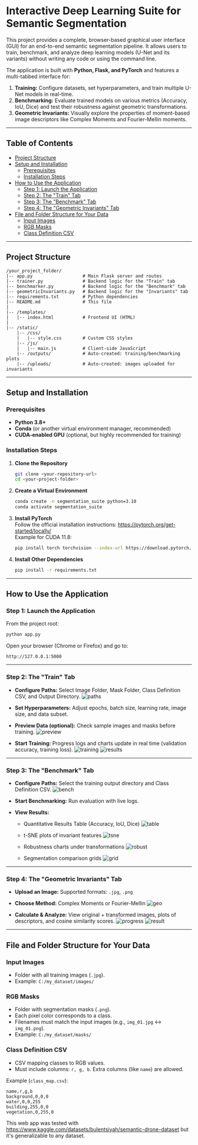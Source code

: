 # Interactive Deep Learning Suite for Semantic Segmentation

This project provides a complete, browser-based graphical user interface (GUI) for an end-to-end semantic segmentation pipeline. It allows users to train, benchmark, and analyze deep learning models (U-Net and its variants) without writing any code or using the command line.

The application is built with **Python, Flask, and PyTorch** and features a multi-tabbed interface for:

1. **Training:** Configure datasets, set hyperparameters, and train multiple U-Net models in real-time.
2. **Benchmarking:** Evaluate trained models on various metrics (Accuracy, IoU, Dice) and test their robustness against geometric transformations.
3. **Geometric Invariants:** Visually explore the properties of moment-based image descriptors like Complex Moments and Fourier-Mellin moments.

---

## Table of Contents

- [Project Structure](#project-structure)
- [Setup and Installation](#setup-and-installation)
  - [Prerequisites](#prerequisites)
  - [Installation Steps](#installation-steps)
- [How to Use the Application](#how-to-use-the-application)
  - [Step 1: Launch the Application](#step-1-launch-the-application)
  - [Step 2: The "Train" Tab](#step-2-the-train-tab)
  - [Step 3: The "Benchmark" Tab](#step-3-the-benchmark-tab)
  - [Step 4: The "Geometric Invariants" Tab](#step-4-the-geometric-invariants-tab)
- [File and Folder Structure for Your Data](#file-and-folder-structure-for-your-data)
  - [Input Images](#input-images)
  - [RGB Masks](#rgb-masks)
  - [Class Definition CSV](#class-definition-csv)


---

## Project Structure

```text
/your_project_folder/
|-- app.py                   # Main Flask server and routes
|-- trainer.py               # Backend logic for the "Train" tab
|-- benchmarker.py           # Backend logic for the "Benchmark" tab
|-- geometricInvariants.py   # Backend logic for the "Invariants" tab
|-- requirements.txt         # Python dependencies
|-- README.md                # This file
|
|-- /templates/
|   |-- index.html           # Frontend UI (HTML)
|
|-- /static/
    |-- /css/
    |   |-- style.css        # Custom CSS styles
    |-- /js/
    |   |-- main.js          # Client-side JavaScript
    |-- /outputs/            # Auto-created: training/benchmarking plots
    |-- /uploads/            # Auto-created: images uploaded for invariants
```

---

## Setup and Installation

### Prerequisites

- **Python 3.8+**
- **Conda** (or another virtual environment manager, recommended)
- **CUDA-enabled GPU** (optional, but highly recommended for training)

### Installation Steps

1. **Clone the Repository**
   ```bash
   git clone <your-repository-url>
   cd <your-project-folder>
   ```

2. **Create a Virtual Environment**
   ```bash
   conda create -n segmentation_suite python=3.10
   conda activate segmentation_suite
   ```

3. **Install PyTorch**  
   Follow the official installation instructions: https://pytorch.org/get-started/locally/  
   Example for CUDA 11.8:
   ```bash
   pip install torch torchvision --index-url https://download.pytorch.org/whl/cu118
   ```

4. **Install Other Dependencies**
   ```bash
   pip install -r requirements.txt
   ```

---

## How to Use the Application

### Step 1: Launch the Application

From the project root:
```bash
python app.py
```

Open your browser (Chrome or Firefox) and go to:
```
http://127.0.0.1:5000
```

---

### Step 2: The "Train" Tab

- **Configure Paths:** Select Image Folder, Mask Folder, Class Definition CSV, and Output Directory.
![paths](assets/paths.png)

- **Set Hyperparameters:** Adjust epochs, batch size, learning rate, image size, and data subset.
- **Preview Data (optional):** Check sample images and masks before training.
![preview](assets/preview.png)

- **Start Training:** Progress logs and charts update in real time (validation accuracy, training loss).
![training](assets/training.png)
![results](assets/results.png)


---

### Step 3: The "Benchmark" Tab

- **Configure Paths:** Select the training output directory and Class Definition CSV.
![bench](assets/bench.png)

- **Start Benchmarking:** Run evaluation with live logs.
- **View Results:**
  - Quantitative Results Table (Accuracy, IoU, Dice)
  ![table](assets/table.png)

  - t-SNE plots of invariant features
  ![tsne](assets/tsne.png)

  - Robustness charts under transformations
  ![robust](assets/robust.png)

  - Segmentation comparison grids
  ![grid](assets/grid.png)


---

### Step 4: The "Geometric Invariants" Tab

- **Upload an Image:** Supported formats: `.jpg`, `.png`
- **Choose Method:** Complex Moments or Fourier-Mellin
  ![geo](assets/geo.png)

- **Calculate & Analyze:** View original + transformed images, plots of descriptors, and cosine similarity scores.
  ![progress](assets/progress.png)
  ![result](assets/result.png)

---

## File and Folder Structure for Your Data

### Input Images

- Folder with all training images (`.jpg`).
- Example: `C:/my_dataset/images/`

### RGB Masks

- Folder with segmentation masks (`.png`).
- Each pixel color corresponds to a class.
- Filenames must match the input images (e.g., `img_01.jpg` ↔ `img_01.png`).
- Example: `C:/my_dataset/masks/`

### Class Definition CSV

- CSV mapping classes to RGB values.
- Must include columns: `r, g, b`. Extra columns (like `name`) are allowed.

Example (`class_map.csv`):
```csv
name,r,g,b
background,0,0,0
water,0,0,255
building,255,0,0
vegetation,0,255,0
```


This web app was tested with https://www.kaggle.com/datasets/bulentsiyah/semantic-drone-dataset but it's generalizable to any dataset.
